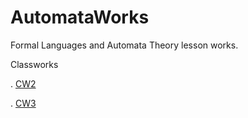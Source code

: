# AutomataWorks
Formal Languages and Automata Theory lesson works.

Classworks

. [CW2](https://busenurkaraca.github.io/AutomataWorks/CW2.html)

. [CW3](https://busenurkaraca.github.io/AutomataWorks/CW3_Automata.html)
